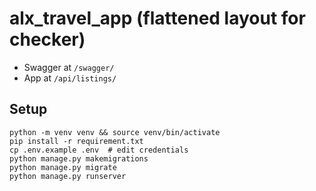 # alx_travel_app (flattened layout for checker)

- Swagger at `/swagger/`
- App at `/api/listings/`

## Setup
```
python -m venv venv && source venv/bin/activate
pip install -r requirement.txt
cp .env.example .env  # edit credentials
python manage.py makemigrations
python manage.py migrate
python manage.py runserver
```
